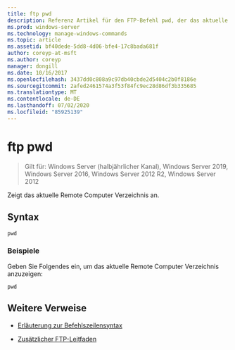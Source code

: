 ```yaml
---
title: ftp pwd
description: Referenz Artikel für den FTP-Befehl pwd, der das aktuelle Remote Computer Verzeichnis anzeigt.
ms.prod: windows-server
ms.technology: manage-windows-commands
ms.topic: article
ms.assetid: bf40dede-5dd8-4d06-bfe4-17c8bada681f
author: coreyp-at-msft
ms.author: coreyp
manager: dongill
ms.date: 10/16/2017
ms.openlocfilehash: 3437dd0c808a9c97db40cbde2d5404c2b0f8186e
ms.sourcegitcommit: 2afed2461574a3f53f84fc9ec28d86df3b335685
ms.translationtype: MT
ms.contentlocale: de-DE
ms.lasthandoff: 07/02/2020
ms.locfileid: "85925139"
---
```

# <a name="ftp-pwd"></a>ftp pwd

> Gilt für: Windows Server (halbjährlicher Kanal), Windows Server 2019, Windows Server 2016, Windows Server 2012 R2, Windows Server 2012

Zeigt das aktuelle Remote Computer Verzeichnis an.

## <a name="syntax"></a>Syntax

```
pwd
```

### <a name="examples"></a>Beispiele

Geben Sie Folgendes ein, um das aktuelle Remote Computer Verzeichnis anzuzeigen:

```
pwd
```

## <a name="additional-references"></a>Weitere Verweise

- [Erläuterung zur Befehlszeilensyntax](command-line-syntax-key.md)

- [Zusätzlicher FTP-Leitfaden](https://docs.microsoft.com/previous-versions/orphan-topics/ws.10/cc756013(v=ws.10))
